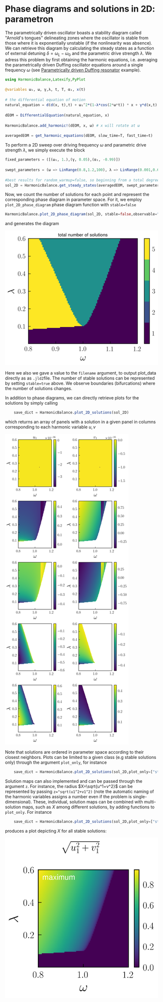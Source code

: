 # Phase diagrams and solutions in 2D: parametron

The parametrically driven oscillator boasts a stability diagram called "Arnold's tongues" delineating zones where the oscillator is stable from those where it is exponentially unstable (if the nonlinearity was absence).  We can retrieve this diagram by calculating the steady states as a function of external detuning $\delta=\omega_L-\omega_0$ and the parametric drive strength $\lambda$.  We adress this problem by first obtaining the harmonic equations, i.e. averaging the parametrically driven Duffing oscillator equations around a single frequency $\omega$ (see [Parametrically driven Duffing resonator](https://nonlinearoscillations.github.io/HarmonicBalance.jl/stable/examples/single_parametron/) example).

```julia
using HarmonicBalance,Latexify,PyPlot

@variables ω₁, ω, γ,λ, t, T, α₁, x(t)

# the differential equation of motion
natural_equation = d(d(x, t),t) + ω₁^2*(1-λ*cos(2*ω*t)) * x + γ*d(x,t)  + α₁*x^3

dEOM = DifferentialEquation(natural_equation, x)

HarmonicBalance.add_harmonic!(dEOM, x, ω) # x will rotate at ω

averagedEOM = get_harmonic_equations(dEOM, slow_time=T, fast_time=t)
```

To perform a 2D sweep over driving frequency $\omega$ and parametric drive strength $\lambda$, we simply execute the block
```julia
fixed_parameters = ([(ω₁, 1.),(γ, 0.05),(α₁, -0.99)])

swept_parameters = (ω => LinRange(0.8,1.2,100), λ => LinRange(0.001,0.6,120))

#best results for random_warmup=false, so beginning from a total degree homotopy and pass parameters one by one to the solver
sol_2D = HarmonicBalance.get_steady_states(averagedEOM, swept_parameters, fixed_parameters; random_warmup=false, threading=false,sorting="nearest")
```

Now, we count the number of solutions for each point and represent the corresponding phase diagram in parameter space. For it, we employ `plot_2D_phase_diagram` phase diagram function with `stable=false`

```julia
HarmonicBalance.plot_2D_phase_diagram(sol_2D, stable=false,observable="nsols",filename="plot_2D_phase_diagram")
```
and generates the diagram

![fig1](./../assets/single_parameton_phase_diagram_2D.png)

 Here we also we gave a value to the `filename` argument, to output plot_data directly as as `.jld2`file. The number of stable solutions can be represented by setting `stable=true` above. We observe boundaries (bifurcations) where the number of solutions changes. 

In addition to phase diagrams, we can directly retrieve plots for the solutions by simply calling 

```julia
    save_dict = HarmonicBalance.plot_2D_solutions(sol_2D)
```
which returns an array of panels with a solution in a given panel in columns corresponding to each harmonic variable $u,v$

![fig2](./../assets/single_parametron_2D.png)

Note that solutions are ordered in parameter space according to their closest neighbors. Plots can be limited to a given class (e.g stable solutions only) through the argument `plot_only`, for instance  
```julia
    save_dict = HarmonicBalance.plot_2D_solutions(sol_2D,plot_only=["stable"])
```

Solution maps can also implemented and can be passed through the argument `z`. For instance, the radius $X=\sqrt{u^1+v^2}$ can be represented by passing `z="sqrt(u1^2+v1^2)` (note the automatic naming of the harmonic variables assigns a number even if the problem is single-dimensional). These, individual, solution maps can be combined with multi-solution maps, such as $X$ among different solutions, by adding functions to `plot_only`. For instance

```julia
    save_dict = HarmonicBalance.plot_2D_solutions(sol_2D,plot_only=["stable",Base.maximum],z="sqrt(u1^2+v1^2)")
```
produces a plot depicting  $X$ for all stable solutions:

![fig3](./../assets/single_parametron_2D_max.png)